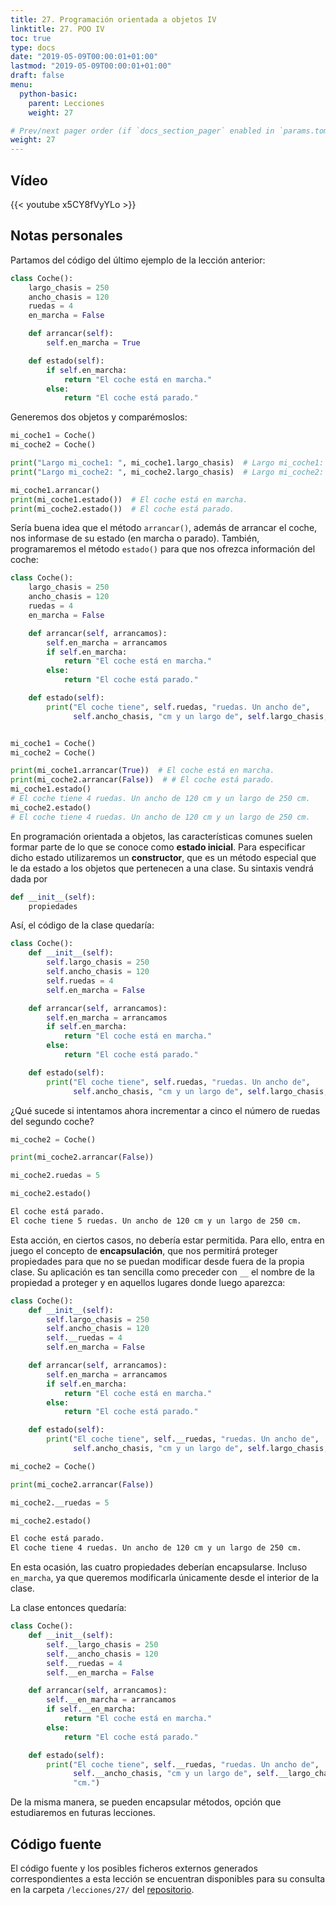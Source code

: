 ```yaml
---
title: 27. Programación orientada a objetos IV
linktitle: 27. POO IV
toc: true
type: docs
date: "2019-05-09T00:00:01+01:00"
lastmod: "2019-05-09T00:00:01+01:00"
draft: false
menu:
  python-basic:
    parent: Lecciones
    weight: 27

# Prev/next pager order (if `docs_section_pager` enabled in `params.toml`)
weight: 27
---
```


## Vídeo

{{< youtube x5CY8fVyYLo >}}

## Notas personales

Partamos del código del último ejemplo de la lección anterior:

```python
class Coche():
    largo_chasis = 250
    ancho_chasis = 120
    ruedas = 4
    en_marcha = False

    def arrancar(self):
        self.en_marcha = True

    def estado(self):
        if self.en_marcha:
            return "El coche está en marcha."
        else:
            return "El coche está parado."
```

Generemos dos objetos y comparémoslos:

```python
mi_coche1 = Coche()
mi_coche2 = Coche()

print("Largo mi_coche1: ", mi_coche1.largo_chasis)  # Largo mi_coche1:  250
print("Largo mi_coche2: ", mi_coche2.largo_chasis)  # Largo mi_coche2:  250

mi_coche1.arrancar()
print(mi_coche1.estado())  # El coche está en marcha.
print(mi_coche2.estado())  # El coche está parado.
```

Sería buena idea que el método `arrancar()`, además de arrancar el coche, nos informase de su estado (en marcha o parado). También, programaremos el método `estado()` para que nos ofrezca información del coche:

```python
class Coche():
    largo_chasis = 250
    ancho_chasis = 120
    ruedas = 4
    en_marcha = False

    def arrancar(self, arrancamos):
        self.en_marcha = arrancamos
        if self.en_marcha:
            return "El coche está en marcha."
        else:
            return "El coche está parado."

    def estado(self):
        print("El coche tiene", self.ruedas, "ruedas. Un ancho de",
              self.ancho_chasis, "cm y un largo de", self.largo_chasis, "cm.")


mi_coche1 = Coche()
mi_coche2 = Coche()

print(mi_coche1.arrancar(True))  # El coche está en marcha.
print(mi_coche2.arrancar(False))  # # El coche está parado.
mi_coche1.estado()
# El coche tiene 4 ruedas. Un ancho de 120 cm y un largo de 250 cm.
mi_coche2.estado()
# El coche tiene 4 ruedas. Un ancho de 120 cm y un largo de 250 cm.
```

En programación orientada a objetos, las características comunes suelen formar parte de lo que se conoce como **estado inicial**. Para especificar dicho estado utilizaremos un **constructor**, que es un método especial que le da estado a los objetos que pertenecen a una clase. Su sintaxis vendrá dada por

```python
def __init__(self):
    propiedades
```

Así, el código de la clase quedaría:

```python
class Coche():
    def __init__(self):
        self.largo_chasis = 250
        self.ancho_chasis = 120
        self.ruedas = 4
        self.en_marcha = False

    def arrancar(self, arrancamos):
        self.en_marcha = arrancamos
        if self.en_marcha:
            return "El coche está en marcha."
        else:
            return "El coche está parado."

    def estado(self):
        print("El coche tiene", self.ruedas, "ruedas. Un ancho de",
              self.ancho_chasis, "cm y un largo de", self.largo_chasis, "cm.")
```

¿Qué sucede si intentamos ahora incrementar a cinco el número de ruedas del segundo coche?

```python
mi_coche2 = Coche()

print(mi_coche2.arrancar(False))

mi_coche2.ruedas = 5

mi_coche2.estado()
```

```bash
El coche está parado.
El coche tiene 5 ruedas. Un ancho de 120 cm y un largo de 250 cm.
```

Esta acción, en ciertos casos, no debería estar permitida. Para ello, entra en juego el concepto de **encapsulación**, que nos permitirá proteger propiedades para que no se puedan modificar desde fuera de la propia clase. Su aplicación es tan sencilla como preceder con `__` el nombre de la propiedad a proteger y en aquellos lugares donde luego aparezca:

```python
class Coche():
    def __init__(self):
        self.largo_chasis = 250
        self.ancho_chasis = 120
        self.__ruedas = 4
        self.en_marcha = False

    def arrancar(self, arrancamos):
        self.en_marcha = arrancamos
        if self.en_marcha:
            return "El coche está en marcha."
        else:
            return "El coche está parado."

    def estado(self):
        print("El coche tiene", self.__ruedas, "ruedas. Un ancho de",
              self.ancho_chasis, "cm y un largo de", self.largo_chasis, "cm.")
```

```python
mi_coche2 = Coche()

print(mi_coche2.arrancar(False))

mi_coche2.__ruedas = 5

mi_coche2.estado()
```

```bash
El coche está parado.
El coche tiene 4 ruedas. Un ancho de 120 cm y un largo de 250 cm.
```

En esta ocasión, las cuatro propiedades deberían encapsularse. Incluso `en_marcha`, ya que queremos modificarla únicamente desde el interior de la clase.

La clase entonces quedaría:

```python
class Coche():
    def __init__(self):
        self.__largo_chasis = 250
        self.__ancho_chasis = 120
        self.__ruedas = 4
        self.__en_marcha = False

    def arrancar(self, arrancamos):
        self.__en_marcha = arrancamos
        if self.__en_marcha:
            return "El coche está en marcha."
        else:
            return "El coche está parado."

    def estado(self):
        print("El coche tiene", self.__ruedas, "ruedas. Un ancho de",
              self.__ancho_chasis, "cm y un largo de", self.__largo_chasis,
              "cm.")
```

De la misma manera, se pueden encapsular métodos, opción que estudiaremos en futuras lecciones.

## Código fuente

El código fuente y los posibles ficheros externos generados correspondientes a esta lección se encuentran disponibles para su consulta en la carpeta `/lecciones/27/` del [repositorio](https://github.com/ImAlexisSaez/curso-python-desde-0).
